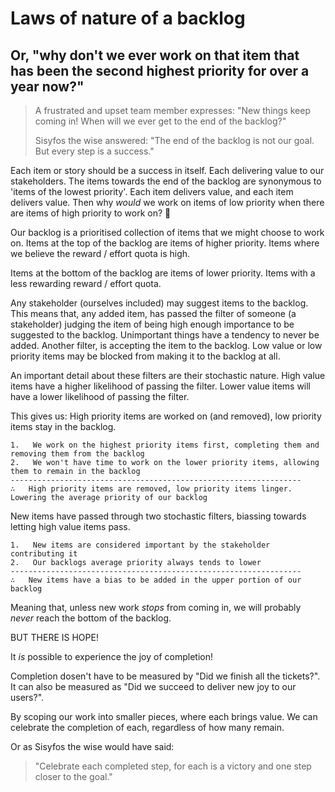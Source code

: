 # Laws of nature of a backlog
## Or, "why don't we ever work on that item that has been the second highest priority for over a year now?"


> A frustrated and upset team member expresses:
> "New things keep coming in! When will we ever get to the end of the backlog?"
> 
> Sisyfos the wise answered: "The end of the backlog is not our goal. But every step is a success."

Each item or story should be a success in itself. Each delivering value to our stakeholders. The items towards the end of  the backlog are synonymous to 'items of the lowest priority'.
Each item delivers value, and each item delivers value. Then why _would_ we work on items of low priority when there are items of high priority to work on? 🤷

Our backlog is a prioritised collection of items that we might choose to work on.
Items at the top of the backlog are items of higher priority.
Items where we believe the reward / effort quota is high.

Items at the bottom of the backlog are items of lower priority.
Items with a less rewarding reward / effort quota.


Any stakeholder (ourselves included) may suggest items to the backlog.
This means that, any added item, has passed the filter of someone (a stakeholder) judging the item of being high enough importance to be suggested to the backlog.
Unimportant things have a tendency to never be added.
Another filter, is accepting the item to the backlog. Low value or low priority items may be blocked from making it to the backlog at all.

An important detail about these filters are their stochastic nature.
High value items have a higher likelihood of passing the filter.
Lower value items will have a lower likelihood of passing the filter.


This gives us:
High priority items are worked on (and removed), low priority items stay in the backlog.

```
1.   We work on the highest priority items first, completing them and removing them from the backlog
2.   We won't have time to work on the lower priority items, allowing them to remain in the backlog
-----------------------------------------------------------------
∴   High priority items are removed, low priority items linger. Lowering the average priority of our backlog
```

New items have passed through two stochastic filters, biassing towards letting high value items pass.

```
1.   New items are considered important by the stakeholder contributing it
2.   Our backlogs average priority always tends to lower
-----------------------------------------------------------------
∴   New items have a bias to be added in the upper portion of our backlog
```

Meaning that, unless new work _stops_ from coming in, we will probably _never_ reach the bottom of the backlog.

BUT THERE IS HOPE!

It _is_ possible to experience the joy of completion!

Completion dosen't have to be measured by "Did we finish all the tickets?". It can also be measured as "Did we succeed to deliver new joy to our users?".

By scoping our work into smaller pieces, where each brings value. We can celebrate the completion of each, regardless of how many remain.

Or as Sisyfos the wise would have said:
> "Celebrate each completed step, for each is a victory and one step closer to the goal."
